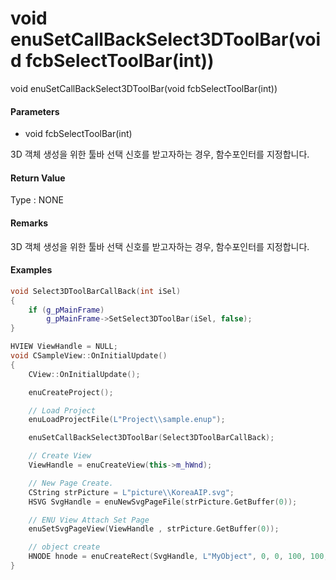 # void enuSetCallBackSelect3DToolBar\(void fcbSelectToolBar\(int\)\)

void enuSetCallBackSelect3DToolBar\(void fcbSelectToolBar\(int\)\)

#### Parameters

* void fcbSelectToolBar\(int\)

3D 객체 생성을 위한 툴바 선택 신호를 받고자하는 경우, 함수포인터를 지정합니다.

#### Return Value

Type : NONE

#### Remarks

3D 객체 생성을 위한 툴바 선택 신호를 받고자하는 경우, 함수포인터를 지정합니다.

#### Examples

```cpp
void Select3DToolBarCallBack(int iSel)
{
    if (g_pMainFrame)
        g_pMainFrame->SetSelect3DToolBar(iSel, false);
}

HVIEW ViewHandle = NULL; 
void CSampleView::OnInitialUpdate() 
{ 
    CView::OnInitialUpdate(); 

    enuCreateProject(); 

    // Load Project
    enuLoadProjectFile(L"Project\\sample.enup"); 

    enuSetCallBackSelect3DToolBar(Select3DToolBarCallBack);

    // Create View
    ViewHandle = enuCreateView(this->m_hWnd); 

    // New Page Create. 
    CString strPicture = L"picture\\KoreaAIP.svg"; 
    HSVG SvgHandle = enuNewSvgPageFile(strPicture.GetBuffer(0)); 

    // ENU View Attach Set Page 
    enuSetSvgPageView(ViewHandle , strPicture.GetBuffer(0)); 

    // object create
    HNODE hnode = enuCreateRect(SvgHandle, L"MyObject", 0, 0, 100, 100, 0, 0);
}
```



